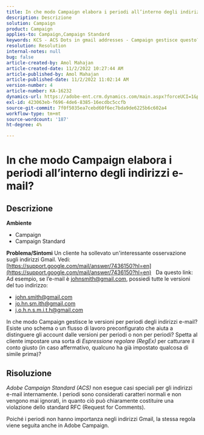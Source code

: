 ```yaml
---
title: In che modo Campaign elabora i periodi all’interno degli indirizzi e-mail?
description: Descrizione
solution: Campaign
product: Campaign
applies-to: Campaign,Campaign Standard
keywords: KCS - ACS Dots in gmail addresses - Campaign gestisce questo?
resolution: Resolution
internal-notes: null
bug: false
article-created-by: Amol Mahajan
article-created-date: 11/2/2022 10:27:44 AM
article-published-by: Amol Mahajan
article-published-date: 11/2/2022 11:02:14 AM
version-number: 4
article-number: KA-16232
dynamics-url: https://adobe-ent.crm.dynamics.com/main.aspx?forceUCI=1&pagetype=entityrecord&etn=knowledgearticle&id=74c5a6f6-985a-ed11-9561-6045bd006a22
exl-id: 423063eb-f696-4de6-8385-16ecdbc5ccfb
source-git-commit: 7f0f5035ea7cebd60f6ec7bda9de6225b6c602a4
workflow-type: tm+mt
source-wordcount: '187'
ht-degree: 4%

---
```


# In che modo Campaign elabora i periodi all’interno degli indirizzi e-mail?

## Descrizione

<b>Ambiente</b>
- Campaign
- Campaign Standard



<b>Problema/Sintomi</b>
Un cliente ha sollevato un&#39;interessante osservazione sugli indirizzi Gmail. Vedi: [https://support.google.com/mail/answer/7436150?hl=en](https://support.google.com/mail/answer/7436150?hl=en)
 
Da questo link: Ad esempio, se l’e-mail è [johnsmith@gmail.com](mailto:johnsmith@gmail.com), possiedi tutte le versioni del tuo indirizzo:

- [john.smith@gmail.com](mailto:john.smith@gmail.com)
- [jo.hn.sm.ith@gmail.com](mailto:jo.hn.sm.ith@gmail.com)
- [j.o.h.n.s.m.i.t.h@gmail.com](mailto:j.o.h.n.s.m.i.t.h@gmail.com)


In che modo Campaign gestisce le versioni per periodi degli indirizzi e-mail? Esiste uno schema o un flusso di lavoro preconfigurato che aiuta a distinguere gli account dalle versioni per periodi o non per periodi? Spetta al cliente impostare una sorta di *Espressione regolare (RegEx)* per catturare il conto giusto (in caso affermativo, qualcuno ha già impostato qualcosa di simile prima)?


## Risoluzione


*Adobe Campaign Standard (ACS)* non esegue casi speciali per gli indirizzi e-mail internamente. I periodi sono considerati caratteri normali e non vengono mai ignorati, in quanto ciò può chiaramente costituire una violazione dello standard RFC (Request for Comments).

Poiché i periodi non hanno importanza negli indirizzi Gmail, la stessa regola viene seguita anche in Adobe Campaign.
